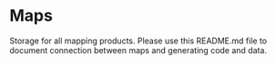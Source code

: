 # Maps
Storage for all mapping products. Please use this README.md file to document connection between maps and generating code and data.
